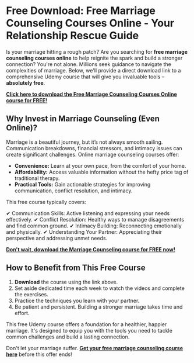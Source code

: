 # Free Download: Free Marriage Counseling Courses Online - Your Relationship Rescue Guide

Is your marriage hitting a rough patch? Are you searching for **free marriage counseling courses online** to help reignite the spark and build a stronger connection? You're not alone. Millions seek guidance to navigate the complexities of marriage. Below, we'll provide a direct download link to a comprehensive Udemy course that will give you invaluable tools – **absolutely free**.

[**Click here to download the Free Marriage Counseling Courses Online course for FREE!**](https://udemywork.com/free-marriage-counseling-courses-online)

## Why Invest in Marriage Counseling (Even Online)?

Marriage is a beautiful journey, but it’s not always smooth sailing. Communication breakdowns, financial stressors, and intimacy issues can create significant challenges. Online marriage counseling courses offer:

*   **Convenience:** Learn at your own pace, from the comfort of your home.
*   **Affordability:** Access valuable information without the hefty price tag of traditional therapy.
*   **Practical Tools:** Gain actionable strategies for improving communication, conflict resolution, and intimacy.

This free course typically covers:

✔ Communication Skills: Active listening and expressing your needs effectively.
✔ Conflict Resolution: Healthy ways to manage disagreements and find common ground.
✔ Intimacy Building: Reconnecting emotionally and physically.
✔ Understanding Your Partner: Appreciating their perspective and addressing unmet needs.

[**Don't wait, download the Marriage Counseling course for FREE now!**](https://udemywork.com/free-marriage-counseling-courses-online)

## How to Benefit from This Free Course

1.  **Download** the course using the link above.
2.  Set aside dedicated time each week to watch the videos and complete the exercises.
3.  Practice the techniques you learn with your partner.
4.  Be patient and persistent. Building a stronger marriage takes time and effort.

This free Udemy course offers a foundation for a healthier, happier marriage. It's designed to equip you with the tools you need to tackle common challenges and build a lasting connection.

Don't let your marriage suffer. **[Get your free marriage counseling course here](https://udemywork.com/free-marriage-counseling-courses-online)** before this offer ends!
